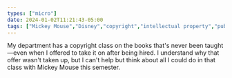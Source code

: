 ```yaml
---
types: ["micro"]
date: 2024-01-02T11:21:43-05:00
tags: ["Mickey Mouse","Disney","copyright","intellectual property","public domain"]
---
```

My department has a copyright class on the books that's never been taught—even when I offered to take it on after being hired. I understand why that offer wasn't taken up, but I can't help but think about all I could do in that class with Mickey Mouse this semester.
